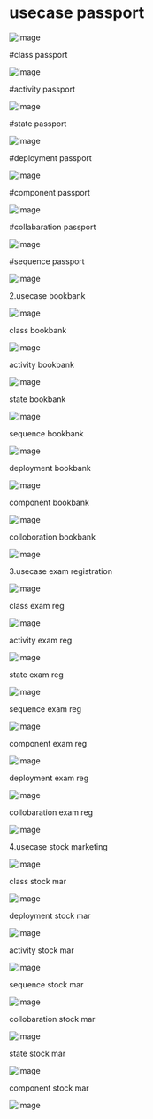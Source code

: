 # usecase passport
![image](https://github.com/Shaiksammera/ooad/assets/112576522/72948640-3950-44aa-9147-89e08513d6bc)

#class passport

![image](https://github.com/Shaiksammera/ooad/assets/112576522/640fd6f8-2de5-4365-99f0-c02c23ea0ccd)

#activity passport

![image](https://github.com/Shaiksammera/ooad/assets/112576522/6c12a33f-e92f-4a8e-9f19-6d55abeee635)

#state passport

![image](https://github.com/Shaiksammera/ooad/assets/112576522/129e2e54-d216-43ae-92c5-11e192795546)

#deployment passport

![image](https://github.com/Shaiksammera/ooad/assets/112576522/3b35e756-4127-4587-9175-ef0e26318e6f)

#component passport

![image](https://github.com/Shaiksammera/ooad/assets/112576522/f40de58d-830b-435c-b236-6785004b7af9)

#collabaration passport

![image](https://github.com/Shaiksammera/ooad/assets/112576522/e2cb39df-6dd3-484c-a624-1430f791b485)

#sequence passport

![image](https://github.com/Shaiksammera/ooad/assets/112576522/8422508c-3cd6-497e-9721-a1ff53a26744)

2.usecase bookbank

![image](https://github.com/Shaiksammera/ooad/assets/112576522/2f72b435-3155-4783-9e49-3785c6604305)

class bookbank

![image](https://github.com/Shaiksammera/ooad/assets/112576522/95b1a733-104c-4f46-87b9-468a653aacae)

activity bookbank

![image](https://github.com/Shaiksammera/ooad/assets/112576522/f0230ef1-1b9c-422c-8b0c-33b7f2e09334)

state bookbank

![image](https://github.com/Shaiksammera/ooad/assets/112576522/cc3c5f86-e4f6-4583-8787-846472da45e2)

sequence bookbank

![image](https://github.com/Shaiksammera/ooad/assets/112576522/c095bcdc-da0b-4c3a-b4fb-2cd7e2ff17cf)

deployment bookbank

![image](https://github.com/Shaiksammera/ooad/assets/112576522/6054c10f-3b34-415e-800f-8584b42cca3d)

component bookbank

![image](https://github.com/Shaiksammera/ooad/assets/112576522/4842a6c8-6701-481f-822a-eb315874ac37)

colloboration bookbank

![image](https://github.com/Shaiksammera/ooad/assets/112576522/3ee1d489-5d21-4143-ba80-37ed8d368ce5)

3.usecase exam registration

![image](https://github.com/Shaiksammera/ooad/assets/112576522/60fda787-b642-44d1-b91a-8b877f0de063)

class exam reg

![image](https://github.com/Shaiksammera/ooad/assets/112576522/269108f3-6e2e-4eea-92f4-54078b570c49)

activity exam reg

![image](https://github.com/Shaiksammera/ooad/assets/112576522/d6eac168-1858-41a1-a6bd-f27f45fde4e5)

state exam reg

![image](https://github.com/Shaiksammera/ooad/assets/112576522/6cb956d9-f8c0-455e-9a52-eb5e72244e09)

sequence exam reg

![image](https://github.com/Shaiksammera/ooad/assets/112576522/3704d5ef-b8c7-45b7-8855-f684bbe3e35e)

component exam reg

![image](https://github.com/Shaiksammera/ooad/assets/112576522/119827ff-5e28-4a1b-95ef-f03dd2e023aa)

deployment exam reg

![image](https://github.com/Shaiksammera/ooad/assets/112576522/bd0b3834-ff10-4702-b0cc-97a9fbb35376)

collobaration exam reg

![image](https://github.com/Shaiksammera/ooad/assets/112576522/f5039e5f-f3f4-40ab-a1ac-850c45fe5ad7)

4.usecase stock marketing

![image](https://github.com/Shaiksammera/ooad/assets/112576522/ee9a264f-7b20-40c5-9005-b796c2a999f6)

class stock mar

![image](https://github.com/Shaiksammera/ooad/assets/112576522/87065b67-2a9c-42a3-b8b2-35ac75933f4f)

deployment stock mar

![image](https://github.com/Shaiksammera/ooad/assets/112576522/62ed1849-a8c0-4a18-a96b-145ff51e4a99)

activity stock mar

![image](https://github.com/Shaiksammera/ooad/assets/112576522/5d88741b-5260-425b-8121-8d1b75e2d61a)

sequence stock mar

![image](https://github.com/Shaiksammera/ooad/assets/112576522/13463999-4c53-4f45-ae3f-8dc0c974da66)

collobaration stock mar

![image](https://github.com/Shaiksammera/ooad/assets/112576522/27bb1e41-8603-4889-b1f9-8810d8fad13d)

state stock mar

![image](https://github.com/Shaiksammera/ooad/assets/112576522/82e80ad2-c915-495d-8a33-1fe35a951552)

component stock mar

![image](https://github.com/Shaiksammera/ooad/assets/112576522/f7ae49b6-a918-4430-afd8-495d43e9f1ab)

